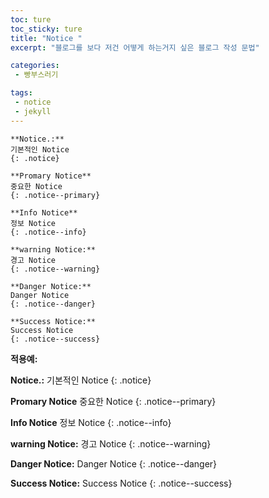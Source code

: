 ```yaml
---
toc: ture
toc_sticky: ture
title: "Notice "
excerpt: "블로그를 보다 저건 어떻게 하는거지 싶은 블로그 작성 문법"

categories:
 - 빵부스러기

tags:
 - notice
 - jekyll
---
```



```
**Notice.:**
기본적인 Notice
{: .notice}

**Promary Notice**
중요한 Notice
{: .notice--primary}

**Info Notice**
정보 Notice
{: .notice--info}

**warning Notice:**
경고 Notice
{: .notice--warning}

**Danger Notice:**
Danger Notice
{: .notice--danger}

**Success Notice:**
Success Notice
{: .notice--success}

```

**적용예:**

**Notice.:**
기본적인 Notice
{: .notice}

**Promary Notice**
중요한 Notice
{: .notice--primary}

**Info Notice**
정보 Notice
{: .notice--info}

**warning Notice:**
경고 Notice
{: .notice--warning}

**Danger Notice:**
Danger Notice
{: .notice--danger}

**Success Notice:**
Success Notice
{: .notice--success}







